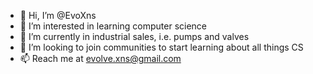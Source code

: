 - 👋 Hi, I’m @EvoXns
- 👀 I’m interested in learning computer science
- 🌱 I’m currently in industrial sales, i.e. pumps and valves 
- 💞️ I’m looking to join communities to start learning about all things CS
- 📫 Reach me at evolve.xns@gmail.com

<!---
EvoXns/EvoXns is a ✨ special ✨ repository because its `README.md` (this file) appears on your GitHub profile.
You can click the Preview link to take a look at your changes.
--->
